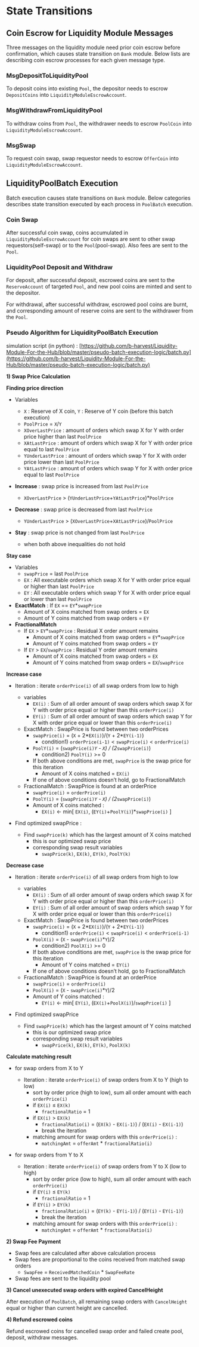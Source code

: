 <!--
order: 3
-->

# State Transitions

## Coin Escrow for Liquidity Module Messages

Three messages on the liquidity module need prior coin escrow before confirmation, which causes state transition on `Bank` module. Below lists are describing coin escrow processes for each given message type.

### MsgDepositToLiquidityPool

To deposit coins into existing `Pool`, the depositor needs to escrow `DepositCoins` into `LiquidityModuleEscrowAccount`.

### MsgWithdrawFromLiquidityPool

To withdraw coins from `Pool`, the withdrawer needs to escrow `PoolCoin` into `LiquidityModuleEscrowAccount`.

### MsgSwap

To request coin swap, swap requestor needs to escrow `OfferCoin` into `LiquidityModuleEscrowAccount`.

## LiquidityPoolBatch Execution

Batch execution causes state transitions on `Bank` module. Below categories describes state transition executed by each process in `PoolBatch` execution.

### Coin Swap

After successful coin swap, coins accumulated in `LiquidityModuleEscrowAccount` for coin swaps are sent to other swap requestors(self-swap) or to the `Pool`(pool-swap). Also fees are sent to the `Pool`.

### LiquidityPool Deposit and Withdraw

For deposit, after successful deposit, escrowed coins are sent to the `ReserveAccount` of targeted `Pool`, and new pool coins are minted and sent to the depositor.

For withdrawal, after successful withdraw, escrowed pool coins are burnt, and corresponding amount of reserve coins are sent to the withdrawer from the `Pool`.

### Pseudo Algorithm for LiquidityPoolBatch Execution

simulation script (in python) : [https://github.com/b-harvest/Liquidity-Module-For-the-Hub/blob/master/pseudo-batch-execution-logic/batch.py](https://github.com/b-harvest/Liquidity-Module-For-the-Hub/blob/master/pseudo-batch-execution-logic/batch.py)

**1) Swap Price Calculation**

**Finding price direction**

- Variables

  - `X` : Reserve of X coin, `Y` : Reserve of Y coin (before this batch execution)
  - `PoolPrice` = `X`/`Y`
  - `XOverLastPrice` : amount of orders which swap X for Y with order price higher than last `PoolPrice`
  - `XAtLastPrice` : amount of orders which swap X for Y with order price equal to last `PoolPrice`
  - `YUnderLastPrice` : amount of orders which swap Y for X with order price lower than last `PoolPrice`
  - `YAtLastPrice` : amount of orders which swap Y for X with order price equal to last `PoolPrice`

- **Increase** : swap price is increased from last `PoolPrice`

  - `XOverLastPrice` > (`YUnderLastPrice`+`YAtLastPrice`)\*`PoolPrice`

- **Decrease** : swap price is decreased from last `PoolPrice`

  - `YUnderLastPrice` > (`XOverLastPrice`+`XAtLastPrice`)/`PoolPrice`

- **Stay** : swap price is not changed from last `PoolPrice`
  - when both above inequalities do not hold

**Stay case**

- Variables
  - `swapPrice` = last `PoolPrice`
  - `EX` : All executable orders which swap X for Y with order price equal or higher than last `PoolPrice`
  - `EY` : All executable orders which swap Y for X with order price equal or lower than last `PoolPrice`
- **ExactMatch** : If `EX` == `EY`\*`swapPrice`
  - Amount of X coins matched from swap orders = `EX`
  - Amount of Y coins matched from swap orders = `EY`
- **FractionalMatch**
  - If `EX` > `EY`\*`swapPrice` : Residual X order amount remains
    - Amount of X coins matched from swap orders = `EY`\*`swapPrice`
    - Amount of Y coins matched from swap orders = `EY`
  - If `EY` > `EX`/`swapPrice` : Residual Y order amount remains
    - Amount of X coins matched from swap orders = `EX`
    - Amount of Y coins matched from swap orders = `EX`/`swapPrice`

**Increase case**

- Iteration : iterate `orderPrice(i)` of all swap orders from low to high

  - variables
    - `EX(i)` : Sum of all order amount of swap orders which swap X for Y with order price equal or higher than this `orderPrice(i)`
    - `EY(i)` : Sum of all order amount of swap orders which swap Y for X with order price equal or lower than this `orderPrice(i)`
  - ExactMatch : SwapPrice is found between two orderPrices
    - `swapPrice(i)` = (`X` + 2*`EX(i)`)/(`Y` + 2*`EY(i-1)`)
      - condition1) `orderPrice(i-1)` < `swapPrice(i)` < `orderPrice(i)`
    - `PoolY(i)` = (`swapPrice(i)`_`Y` - `X`) / (2_`swapPrice(i)`)
      - condition2) `PoolY(i)` >= 0
    - If both above conditions are met, `swapPrice` is the swap price for this iteration
      - Amount of X coins matched = `EX(i)`
    - If one of above conditions doesn’t hold, go to FractionalMatch
  - FractionalMatch : SwapPrice is found at an orderPrice
    - `swapPrice(i)` = `orderPrice(i)`
    - `PoolY(i)` = (`swapPrice(i)`_`Y` - `X`) / (2_`swapPrice(i)`)
    - Amount of X coins matched :
      - `EX(i)` ← min[ `EX(i)`, (`EY(i)`+`PoolY(i)`)*`swapPrice(i)` ]

- Find optimized swapPrice :
  - Find `swapPrice(k)` which has the largest amount of X coins matched
    - this is our optimized swap price
    - corresponding swap result variables
      - `swapPrice(k)`, `EX(k)`, `EY(k)`, `PoolY(k)`

**Decrease case**

- Iteration : iterate `orderPrice(i)` of all swap orders from high to low

  - variables
    - `EX(i)` : Sum of all order amount of swap orders which swap X for Y with order price equal or higher than this `orderPrice(i)`
    - `EY(i)` : Sum of all order amount of swap orders which swap Y for X with order price equal or lower than this `orderPrice(i)`
  - ExactMatch : SwapPrice is found between two orderPrices
    - `swapPrice(i)` = (`X` + 2*`EX(i)`)/(`Y` + 2*`EY(i-1)`)
      - condition1) `orderPrice(i)` < `swapPrice(i)` < `orderPrice(i-1)`
    - `PoolX(i)` = (`X` - `swapPrice(i)`\*`Y`)/2
      - condition2) `PoolX(i)` >= 0
    - If both above conditions are met, `swapPrice` is the swap price for this iteration
      - Amount of Y coins matched = `EY(i)`
    - If one of above conditions doesn’t hold, go to FractionalMatch
  - FractionalMatch : SwapPrice is found at an orderPrice
    - `swapPrice(i)` = `orderPrice(i)`
    - `PoolX(i)` = (`X` - `swapPrice(i)`\*`Y`)/2
    - Amount of Y coins matched :
      - `EY(i)` ← min[ `EY(i)`, (`EX(i)`+`PoolX(i)`)/`swapPrice(i)` ]

- Find optimized swapPrice
  - Find `swapPrice(k)` which has the largest amount of Y coins matched
    - this is our optimized swap price
    - corresponding swap result variables
      - `swapPrice(k)`, `EX(k)`, `EY(k)`, `PoolX(k)`

**Calculate matching result**

- for swap orders from X to Y

  - Iteration : iterate `orderPrice(i)` of swap orders from X to Y (high to low)
    - sort by order price (high to low), sum all order amount with each `orderPrice(i)`
    - if `EX(i)` ≤ `EX(k)`
      - `fractionalRatio` = 1
    - if `EX(i)` > `EX(k)`
      - `fractionalRatio(i)` = (`EX(k)` - `EX(i-1)`) / (`EX(i)` - `EX(i-1)`)
      - break the iteration
    - matching amount for swap orders with this `orderPrice(i)` :
      - `matchingAmt` = `offerAmt` \* `fractionalRatio(i)`

- for swap orders from Y to X
  - Iteration : iterate `orderPrice(i)` of swap orders from Y to X (low to high)
    - sort by order price (low to high), sum all order amount with each `orderPrice(i)`
    - if `EY(i)` ≤ `EY(k)`
      - `fractionalRatio` = 1
    - if `EY(i)` > `EY(k)`
      - `fractionalRatio(i)` = (`EY(k)` - `EY(i-1)`) / (`EY(i)` - `EY(i-1)`)
      - break the iteration
    - matching amount for swap orders with this `orderPrice(i)` :
      - `matchingAmt` = `offerAmt` \* `fractionalRatio(i)`

**2) Swap Fee Payment**

- Swap fees are calculated after above calculation process
- Swap fees are proportional to the coins received from matched swap orders
  - `SwapFee` = `ReceivedMatchedCoin` \* `SwapFeeRate`
- Swap fees are sent to the liquidity pool

**3) Cancel unexecuted swap orders with expired CancelHeight**

After execution of `PoolBatch`, all remaining swap orders with `CancelHeight` equal or higher than current height are cancelled.

**4) Refund escrowed coins**

Refund escrowed coins for cancelled swap order and failed create pool, deposit, withdraw messages.
